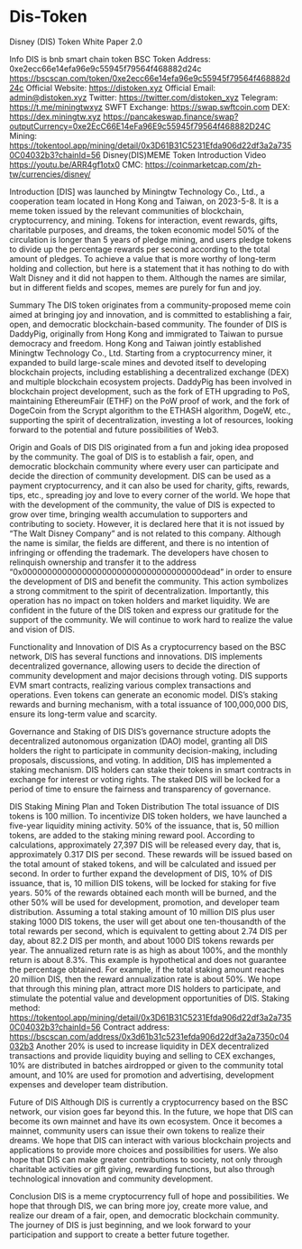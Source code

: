 # Dis-Token
Disney (DIS) Token White Paper 2.0
 
Info
DIS is bnb smart chain token
BSC Token Address: 0xe2ecc66e14efa96e9c55945f79564f468882d24c
https://bscscan.com/token/0xe2ecc66e14efa96e9c55945f79564f468882d24c
Official Website: https://distoken.xyz
Official Email: admin@distoken.xyz
Twitter: https://twitter.com/distoken_xyz
Telegram: https://t.me/miningtwxyz
SWFT Exchange:  https://swap.swftcoin.com
DEX: https://dex.miningtw.xyz
https://pancakeswap.finance/swap?outputCurrency=0xe2EcC66E14eFa96E9c55945f79564f468882D24C
Mining: https://tokentool.app/mining/detail/0x3D61B31C5231Efda906d22df3a2a7350C04032b3?chainId=56
Disney(DIS)MEME Token Introduction Video https://youtu.be/ARR4gf1otx0
CMC: https://coinmarketcap.com/zh-tw/currencies/disney/
 
Introduction
[DIS] was launched by Miningtw Technology Co., Ltd., a cooperation team located in Hong Kong and Taiwan, on 2023-5-8. It is a meme token issued by the relevant communities of blockchain, cryptocurrency, and mining. Tokens for interaction, event rewards, gifts, charitable purposes, and dreams, the token economic model 50% of the circulation is longer than 5 years of pledge mining, and users pledge tokens to divide up the percentage rewards per second according to the total amount of pledges. To achieve a value that is more worthy of long-term holding and collection, but here is a statement that it has nothing to do with Walt Disney and it did not happen to them. Although the names are similar, but in different fields and scopes, memes are purely for fun and joy.
 
Summary
The DIS token originates from a community-proposed meme coin aimed at bringing joy and innovation, and is committed to establishing a fair, open, and democratic blockchain-based community. The founder of DIS is DaddyPig, originally from Hong Kong and immigrated to Taiwan to pursue democracy and freedom. Hong Kong and Taiwan jointly established Miningtw Technology Co., Ltd. Starting from a cryptocurrency miner, it expanded to build large-scale mines and devoted itself to developing blockchain projects, including establishing a decentralized exchange (DEX) and multiple blockchain ecosystem projects. DaddyPig has been involved in blockchain project development, such as the fork of ETH upgrading to PoS, maintaining EthereumFair (ETHF) on the PoW proof of work, and the fork of DogeCoin from the Scrypt algorithm to the ETHASH algorithm, DogeW, etc., supporting the spirit of decentralization, investing a lot of resources, looking forward to the potential and future possibilities of Web3.
 
Origin and Goals of DIS
DIS originated from a fun and joking idea proposed by the community. The goal of DIS is to establish a fair, open, and democratic blockchain community where every user can participate and decide the direction of community development. DIS can be used as a payment cryptocurrency, and it can also be used for charity, gifts, rewards, tips, etc., spreading joy and love to every corner of the world. We hope that with the development of the community, the value of DIS is expected to grow over time, bringing wealth accumulation to supporters and contributing to society. However, it is declared here that it is not issued by “The Walt Disney Company” and is not related to this company. Although the name is similar, the fields are different, and there is no intention of infringing or offending the trademark. The developers have chosen to relinquish ownership and transfer it to the address “0x000000000000000000000000000000000000dead” in order to ensure the development of DIS and benefit the community. This action symbolizes a strong commitment to the spirit of decentralization. Importantly, this operation has no impact on token holders and market liquidity. We are confident in the future of the DIS token and express our gratitude for the support of the community. We will continue to work hard to realize the value and vision of DIS.
 
Functionality and Innovation of DIS
As a cryptocurrency based on the BSC network, DIS has several functions and innovations. DIS implements decentralized governance, allowing users to decide the direction of community development and major decisions through voting. DIS supports EVM smart contracts, realizing various complex transactions and operations. Even tokens can generate an economic model. DIS’s staking rewards and burning mechanism, with a total issuance of 100,000,000 DIS, ensure its long-term value and scarcity.
 
 Governance and Staking of DIS
DIS’s governance structure adopts the decentralized autonomous organization (DAO) model, granting all DIS holders the right to participate in community decision-making, including proposals, discussions, and voting. In addition, DIS has implemented a staking mechanism. DIS holders can stake their tokens in smart contracts in exchange for interest or voting rights. The staked DIS will be locked for a period of time to ensure the fairness and transparency of governance.
 
 DIS Staking Mining Plan and Token Distribution
The total issuance of DIS tokens is 100 million. To incentivize DIS token holders, we have launched a five-year liquidity mining activity. 50% of the issuance, that is, 50 million tokens, are added to the staking mining reward pool. According to calculations, approximately 27,397 DIS will be released every day, that is, approximately 0.317 DIS per second. These rewards will be issued based on the total amount of staked tokens, and will be calculated and issued per second.
In order to further expand the development of DIS, 10% of DIS issuance, that is, 10 million DIS tokens, will be locked for staking for five years. 50% of the rewards obtained each month will be burned, and the other 50% will be used for development, promotion, and developer team distribution.
Assuming a total staking amount of 10 million DIS plus user staking 1000 DIS tokens, the user will get about one ten-thousandth of the total rewards per second, which is equivalent to getting about 2.74 DIS per day, about 82.2 DIS per month, and about 1000 DIS tokens rewards per year. The annualized return rate is as high as about 100%, and the monthly return is about 8.3%. This example is hypothetical and does not guarantee the percentage obtained. For example, if the total staking amount reaches 20 million DIS, then the reward annualization rate is about 50%. We hope that through this mining plan, attract more DIS holders to participate, and stimulate the potential value and development opportunities of DIS.
Staking method: https://tokentool.app/mining/detail/0x3D61B31C5231Efda906d22df3a2a7350C04032b3?chainId=56
Contract address: https://bscscan.com/address/0x3d61b31c5231efda906d22df3a2a7350c04032b3
Another 20% is used to increase liquidity in DEX decentralized transactions and provide liquidity buying and selling to CEX exchanges, 10% are distributed in batches airdropped or given to the community total amount, and 10% are used for promotion and advertising, development expenses and developer team distribution.
 
 Future of DIS
Although DIS is currently a cryptocurrency based on the BSC network, our vision goes far beyond this. In the future, we hope that DIS can become its own mainnet and have its own ecosystem. Once it becomes a mainnet, community users can issue their own tokens to realize their dreams. We hope that DIS can interact with various blockchain projects and applications to provide more choices and possibilities for users. We also hope that DIS can make greater contributions to society, not only through charitable activities or gift giving, rewarding functions, but also through technological innovation and community development.
 
 Conclusion
DIS is a meme cryptocurrency full of hope and possibilities. We hope that through DIS, we can bring more joy, create more value, and realize our dream of a fair, open, and democratic blockchain community. The journey of DIS is just beginning, and we look forward to your participation and support to create a better future together.
